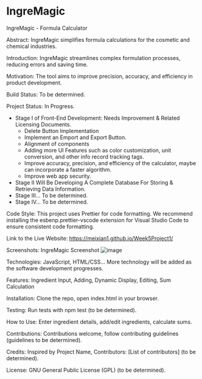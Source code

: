 # IngreMagic

IngreMagic - Formula Calculator

Abstract: IngreMagic simplifies formula calculations for the cosmetic and chemical industries.

Introduction: IngreMagic streamlines complex formulation processes, reducing errors and saving time.

Motivation: The tool aims to improve precision, accuracy, and efficiency in product development.

Build Status: To be determined. 

Project Status: In Progress. 
- Stage I of Front-End Development: Needs Improvement & Related Licensing Documents.
  -  Delete Button Implementation
  -  Implement an Emport and Export Button. 
  -  Alignment of components
  -  Adding more UI Features such as color customization, unit conversion, and other info record tracking tags.
  -  Improve accuracy, precision, and efficiency of the calculator, maybe can incorporate a faster algorithm.
  -  Improve web app security. 
- Stage II Will Be Developing A Complete Database For Storing & Retrieving Data Information.
- Stage III... To be determined.
- Stage IV... To be determined. 

Code Style: This project uses Prettier for code formatting. We recommend installing the esbenp.prettier-vscode extension for Visual Studio Code to ensure consistent code formatting.

Link to the Live Website: https://meixian1.github.io/Week5Project1/ 

Screenshots: IngreMagic Screenshot 
![image](https://github.com/Meixian1/Week5Project1/assets/124223514/64ed65fe-8c27-419a-81f3-f3598a3d357a)

Technologies: JavaScript, HTML/CSS... More technology will be added as the software development progresses. 

Features: Ingredient Input, Adding, Dynamic Display, Editing, Sum Calculation

Installation: Clone the repo, open index.html in your browser.

Testing: Run tests with npm test (to be determined).

How to Use: Enter ingredient details, add/edit ingredients, calculate sums.

Contributions: Contributions welcome, follow contributing guidelines (guidelines to be determined).

Credits: Inspired by Project Name, Contributors: [List of contributors] (to be determined).

License: GNU General Public License (GPL) (to be determined).
